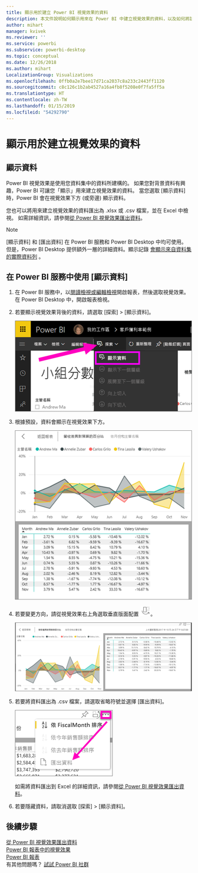 ```yaml
---
title: 顯示用於建立 Power BI 視覺效果的資料
description: 本文件說明如何顯示用來在 Power BI 中建立視覺效果的資料，以及如何將該資料匯出為 .csv 檔案。
author: mihart
manager: kvivek
ms.reviewer: ''
ms.service: powerbi
ms.subservice: powerbi-desktop
ms.topic: conceptual
ms.date: 12/26/2018
ms.author: mihart
LocalizationGroup: Visualizations
ms.openlocfilehash: 0ffb0a2e7bee17d71ca2037c8a233c2443ff1120
ms.sourcegitcommit: c8c126c1b2ab4527a16a4fb8f5208e0f7fa5ff5a
ms.translationtype: HT
ms.contentlocale: zh-TW
ms.lasthandoff: 01/15/2019
ms.locfileid: "54292790"
---
```

# <a name="show-the-data-that-was-used-to-create-the-visualization"></a>顯示用於建立視覺效果的資料
## <a name="show-data"></a>顯示資料
Power BI 視覺效果是使用您資料集中的資料所建構的。 如果您對背景資料有興趣，Power BI 可讓您「顯示」用來建立視覺效果的資料。 當您選取 [顯示資料] 時，Power BI 會在視覺效果下方 (或旁邊) 顯示資料。

您也可以將用來建立視覺效果的資料匯出為 .xlsx 或 .csv 檔案，並在 Excel 中檢視。 如需詳細資訊，請參閱[從 Power BI 視覺效果匯出資料](power-bi-visualization-export-data.md)。

> [!NOTE]
> [顯示資料] 和 [匯出資料] 在 Power BI 服務和 Power BI Desktop 中均可使用。 但是，Power BI Desktop 提供額外一層的詳細資料。顯示記錄 [會顯示來自資料集的實際資料列](../desktop-see-data-see-records.md) 。
> 
> 

## <a name="using-show-data-in-power-bi-service"></a>在 Power BI 服務中使用 [顯示資料]
1. 在 Power BI 服務中，以[閱讀檢視或編輯檢視](../service-interact-with-a-report-in-editing-view.md)開啟報表，然後選取視覺效果。  在 Power BI Desktop 中，開啟報表檢視。
2. 若要顯示視覺效果背後的資料，請選取 [探索] > [顯示資料]。
   
   ![選取 [顯示資料]](media/service-reports-show-data/power-bi-show-data.png)
3. 根據預設，資料會顯示在視覺效果下方。
   
   ![視覺效果與資料垂直顯示](media/service-reports-show-data/power-bi-explore-show-data.png)
4. 若要變更方向，請從視覺效果右上角選取垂直版面配置 ![](media/service-reports-show-data/power-bi-vertical-icon-new.png)。
   
   ![視覺效果與資料水平顯示](media/service-reports-show-data/power-bi-explore-show-data2.png)
5. 若要將資料匯出為 .csv 檔案，請選取省略符號並選擇 [匯出資料]。
   
    ![選取 [匯出資料]](media/service-reports-show-data/power-bi-export-data-new.png)
   
    如需將資料匯出到 Excel 的詳細資訊，請參閱[從 Power BI 視覺效果匯出資料](power-bi-visualization-export-data.md)。
6. 若要隱藏資料，請取消選取 [探索] > [顯示資料]。

## <a name="next-steps"></a>後續步驟
[從 Power BI 視覺效果匯出資料](power-bi-visualization-export-data.md)    
[Power BI 報表中的視覺效果](power-bi-report-visualizations.md)    
[Power BI 報表](../consumer/end-user-reports.md)    
有其他問題嗎？ [試試 Power BI 社群](http://community.powerbi.com/)

